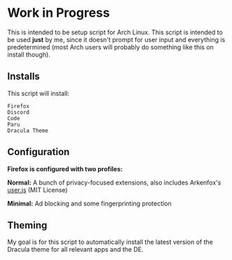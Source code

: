 # Work in Progress

This is intended to be setup script for Arch Linux. This script is intended to be used **just** by me, since it doesn't prompt for user input and everything is predetermined (most Arch users will probably do something like this on install though).

## Installs

This script will install:

```shell
Firefox
Discord
Code
Paru
Dracula Theme
```

## Configuration

**Firefox is configured with two profiles:**

**Normal:** A bunch of privacy-focused extensions, also includes Arkenfox's [user.js](https://github.com/arkenfox/user.js) (MIT License)

**Minimal:** Ad blocking and some fingerprinting protection

## Theming

My goal is for this script to automatically install the latest version of the Dracula theme for all relevant apps and the DE.
